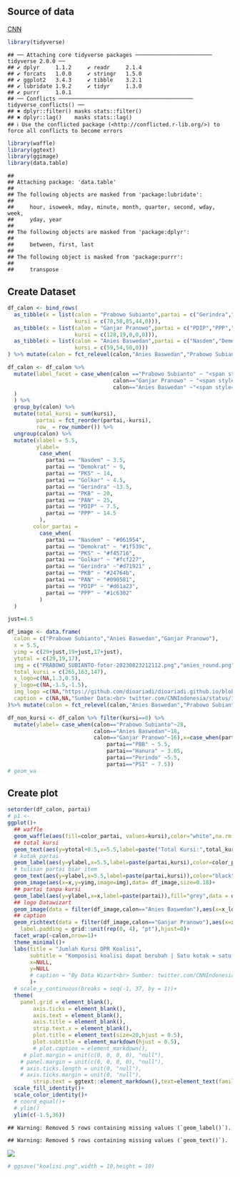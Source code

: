 ## Source of data

[CNN](https://twitter.com/CNNIndonesia/status/1691328868974817280)

``` r
library(tidyverse) 
```

    ## ── Attaching core tidyverse packages ──────────────────────── tidyverse 2.0.0 ──
    ## ✔ dplyr     1.1.2     ✔ readr     2.1.4
    ## ✔ forcats   1.0.0     ✔ stringr   1.5.0
    ## ✔ ggplot2   3.4.3     ✔ tibble    3.2.1
    ## ✔ lubridate 1.9.2     ✔ tidyr     1.3.0
    ## ✔ purrr     1.0.1     
    ## ── Conflicts ────────────────────────────────────────── tidyverse_conflicts() ──
    ## ✖ dplyr::filter() masks stats::filter()
    ## ✖ dplyr::lag()    masks stats::lag()
    ## ℹ Use the conflicted package (<http://conflicted.r-lib.org/>) to force all conflicts to become errors

``` r
library(waffle) 
library(ggtext)
library(ggimage)
library(data.table)
```

    ## 
    ## Attaching package: 'data.table'
    ## 
    ## The following objects are masked from 'package:lubridate':
    ## 
    ##     hour, isoweek, mday, minute, month, quarter, second, wday, week,
    ##     yday, year
    ## 
    ## The following objects are masked from 'package:dplyr':
    ## 
    ##     between, first, last
    ## 
    ## The following object is masked from 'package:purrr':
    ## 
    ##     transpose

## Create Dataset

``` r
df_calon <- bind_rows(
  as_tibble(x = list(calon = "Prabowo Subianto",partai = c("Gerindra","PKB","Golkar","PAN","PBB"),
                     kursi = c(78,58,85,44,0))),
  as_tibble(x = list(calon = "Ganjar Pranowo",partai = c("PDIP","PPP","Perindo","Hanura","PSI"),
                     kursi = c(128,19,0,0,0))),
  as_tibble(x = list(calon = "Anies Baswedan",partai = c("Nasdem","Demokrat","PKS","UMMAT"),
                     kursi = c(59,54,50,0)))
) %>% mutate(calon = fct_relevel(calon,"Anies Baswedan","Prabowo Subianto"))

df_calon <- df_calon %>% 
  mutate(label_facet = case_when(calon =="Prabowo Subianto" ~ "<span style='color:grey'>Prabowo</span>",
                                 calon=="Ganjar Pranowo" ~ "<span style='color:red'>Ganjar</span>",
                                 calon=="Anies Baswedan" ~"<span style='color:blue'>Anies</span>"
  )
  ) %>% 
  group_by(calon) %>% 
  mutate(total_kursi = sum(kursi),
         partai = fct_reorder(partai,-kursi),
         row_ = row_number()) %>%
  ungroup(calon) %>%
  mutate(xlabel = 5.5,
         ylabel= 
          case_when(
            partai == "Nasdem" ~ 3.5,
            partai == "Demokrat" ~ 9,
            partai == "PKS" ~ 14,
            partai == "Golkar" ~ 4.5,
            partai == "Gerindra" ~13.5,
            partai == "PKB" ~ 20,
            partai == "PAN" ~ 25,
            partai == "PDIP" ~ 7.5,
            partai == "PPP" ~ 14.5
          ),
        color_partai = 
          case_when(
            partai == "Nasdem" ~ "#061954",
            partai == "Demokrat" ~ "#1f539c",
            partai == "PKS" ~ "#f45716",
            partai == "Golkar" ~ "#fcf227",
            partai == "Gerindra" ~"#d71921" ,
            partai == "PKB" ~ "#24764b",
            partai == "PAN" ~ "#090581",
            partai == "PDIP" ~ "#d61a23",
            partai == "PPP" ~ "#1c6302"
          )
  )

just=4.5

df_image <- data.frame(
  calon = c("Prabowo Subianto","Anies Baswedan","Ganjar Pranowo"),
  x = 5.5,
  yimg = c(29+just,19+just,17+just),
  ytotal = c(29,19,17),
  img = c("PRABOWO_SUBIANTO-fotor-20230823212112.png","anies_round.png","ganjar1-fotor-2023082321189.png"),
  total_kursi = c(265,163,147),
  x_logo=c(NA,1.3,0.5),
  y_logo=c(NA,-1.5,-1.5),
  img_logo =c(NA,"https://github.com/dioariadi/dioariadi.github.io/blob/master/images/2.png?raw=true",NA),
  caption = c(NA,NA,"Sumber Data:<br> twitter.com/CNNIndonesia/status/1691328868974817280")
)%>% mutate(calon = fct_relevel(calon,"Anies Baswedan","Prabowo Subianto"))

df_non_kursi <- df_calon %>% filter(kursi==0) %>% 
  mutate(ylabel= case_when(calon=="Prabowo Subianto"~28,
                           calon=="Anies Baswedan"~18,
                           calon=="Ganjar Pranowo"~16),x=case_when(partai=="UMMAT" ~5.5,
                               partai=="PBB" ~ 5.5,
                               partai=="Hanura" ~ 3.05,
                               partai=="Perindo" ~5.5,
                               partai=="PSI" ~ 7.5))
# geom_wa 
```

## Create plot

``` r
setorder(df_calon, partai)
# p1 <- 
ggplot()+
  ## waffle
  geom_waffle(aes(fill=color_partai, values=kursi),color="white",na.rm = TRUE,flip = TRUE,data = df_calon,alpha=0.9,size=0.2,radius = unit(1, "pt"))+
  ## total kursi
  geom_text(aes(y=ytotal+0.5,x=5.5,label=paste("Total Kursi:",total_kursi)),data = df_image,family="Trebuchet MS")+
  # kotak partai
  geom_label(aes(y=ylabel,x=5.5,label=paste(partai,kursi),color=color_partai),data = df_calon,size=3.5,alpha=1,family="Trebuchet MS",show.legend = F)+
  # tulisan partai biar item
  geom_text(aes(y=ylabel,x=5.5,label=paste(partai,kursi)),color="black",data = df_calon,size=3.5,alpha=1,family="Trebuchet MS")+
  geom_image(aes(x=x,y=yimg,image=img),data= df_image,size=0.18)+
  ## partai tanpa kursi
  geom_label(aes(y=ylabel,x=x,label=paste(partai)),fill="grey",data = df_non_kursi,size=3.5,alpha=1,family="Trebuchet MS")+
  ## logo Datawizart
  geom_image(data = filter(df_image,calon=="Anies Baswedan"),aes(x=x_logo,y=y_logo,image=img_logo),size=0.05)+
  ## caption
  geom_richtext(data = filter(df_image,calon=="Ganjar Pranowo"),aes(x=x_logo,y=y_logo,label=caption),size=3,family="Trebuchet MS",fill = NA, label.color = NA, # remove background and outline
    label.padding = grid::unit(rep(0, 4), "pt"),hjust=0)+
  facet_wrap(~calon,nrow=1)+
  theme_minimal()+
  labs(title = "Jumlah Kursi DPR Koalisi",
       subtitle = "Komposisi koalisi dapat berubah | Satu kotak = satu kursi DPR<br>Recreated by Datawizart",
       x=NULL,
       y=NULL
       # caption = "By Data Wizart<br> Sumber: twitter.com/CNNIndonesia/status/1691328868974817280"
       )+
  # scale_y_continuous(breaks = seq(-1, 37, by = 1))+
  theme(
    panel.grid = element_blank(),
        axis.ticks = element_blank(),
        axis.text = element_blank(),
        axis.title = element_blank(),
        strip.text.x = element_blank(),
        plot.title = element_text(size=20,hjust = 0.5),
        plot.subtitle = element_markdown(hjust = 0.5),
        # plot.caption = element_markdown(),
     # plot.margin = unit(c(0, 0, 0, 0), "null"),
    # panel.margin = unit(c(0, 0, 0, 0), "null"),
    # axis.ticks.length = unit(0, "null"),
    # axis.ticks.margin = unit(0, "null"),
        strip.text = ggtext::element_markdown(),text=element_text(family = "Trebuchet MS"))+
  scale_fill_identity()+
  scale_color_identity()+
  # coord_equal()+
  # ylim()
  ylim(c(-1.5,36))
```

    ## Warning: Removed 5 rows containing missing values (`geom_label()`).

    ## Warning: Removed 5 rows containing missing values (`geom_text()`).

![](Jumlah-Kursi_DPR_files/figure-markdown_github/plot-1.png)

``` r
# ggsave("koalisi.png",width = 10,height = 10)
```
